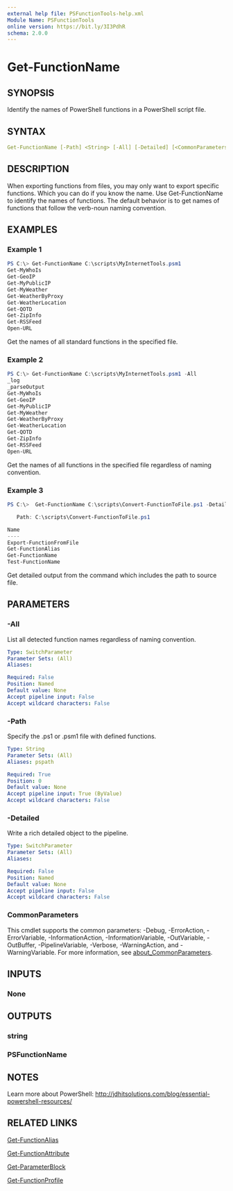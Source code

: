 ```yaml
---
external help file: PSFunctionTools-help.xml
Module Name: PSFunctionTools
online version: https://bit.ly/3I3PdhR
schema: 2.0.0
---
```


# Get-FunctionName

## SYNOPSIS

Identify the names of PowerShell functions in a PowerShell script file.

## SYNTAX

```yaml
Get-FunctionName [-Path] <String> [-All] [-Detailed] [<CommonParameters>]
```

## DESCRIPTION

When exporting functions from files, you may only want to export specific functions. Which you can do if you know the name. Use Get-FunctionName to identify the names of functions. The default behavior is to get names of functions that follow the verb-noun naming convention.

## EXAMPLES

### Example 1

```powershell
PS C:\> Get-FunctionName C:\scripts\MyInternetTools.psm1
Get-MyWhoIs
Get-GeoIP
Get-MyPublicIP
Get-MyWeather
Get-WeatherByProxy
Get-WeatherLocation
Get-QOTD
Get-ZipInfo
Get-RSSFeed
Open-URL
```

Get the names of all standard functions in the specified file.

### Example 2

```powershell
PS C:\> Get-FunctionName C:\scripts\MyInternetTools.psm1 -All
_log
_parseOutput
Get-MyWhoIs
Get-GeoIP
Get-MyPublicIP
Get-MyWeather
Get-WeatherByProxy
Get-WeatherLocation
Get-QOTD
Get-ZipInfo
Get-RSSFeed
Open-URL
```

Get the names of all functions in the specified file regardless of naming convention.

### Example 3

```powershell
PS C:\>  Get-FunctionName C:\scripts\Convert-FunctionToFile.ps1 -Detailed

   Path: C:\scripts\Convert-FunctionToFile.ps1

Name
----
Export-FunctionFromFile
Get-FunctionAlias
Get-FunctionName
Test-FunctionName
```

Get detailed output from the command which includes the path to source file.

## PARAMETERS

### -All

List all detected function names regardless of naming convention.

```yaml
Type: SwitchParameter
Parameter Sets: (All)
Aliases:

Required: False
Position: Named
Default value: None
Accept pipeline input: False
Accept wildcard characters: False
```

### -Path

Specify the .ps1 or .psm1 file with defined functions.

```yaml
Type: String
Parameter Sets: (All)
Aliases: pspath

Required: True
Position: 0
Default value: None
Accept pipeline input: True (ByValue)
Accept wildcard characters: False
```

### -Detailed

Write a rich detailed object to the pipeline.

```yaml
Type: SwitchParameter
Parameter Sets: (All)
Aliases:

Required: False
Position: Named
Default value: None
Accept pipeline input: False
Accept wildcard characters: False
```

### CommonParameters
This cmdlet supports the common parameters: -Debug, -ErrorAction, -ErrorVariable, -InformationAction, -InformationVariable, -OutVariable, -OutBuffer, -PipelineVariable, -Verbose, -WarningAction, and -WarningVariable. For more information, see [about_CommonParameters](http://go.microsoft.com/fwlink/?LinkID=113216).

## INPUTS

### None

## OUTPUTS

### string

### PSFunctionName

## NOTES

Learn more about PowerShell: http://jdhitsolutions.com/blog/essential-powershell-resources/

## RELATED LINKS

[Get-FunctionAlias](Get-FunctionAlias.md)

[Get-FunctionAttribute](Get-FunctionAttribute.md)

[Get-ParameterBlock](Get-Parameterblock.md)

[Get-FunctionProfile](Get-FunctionProfile.md)

